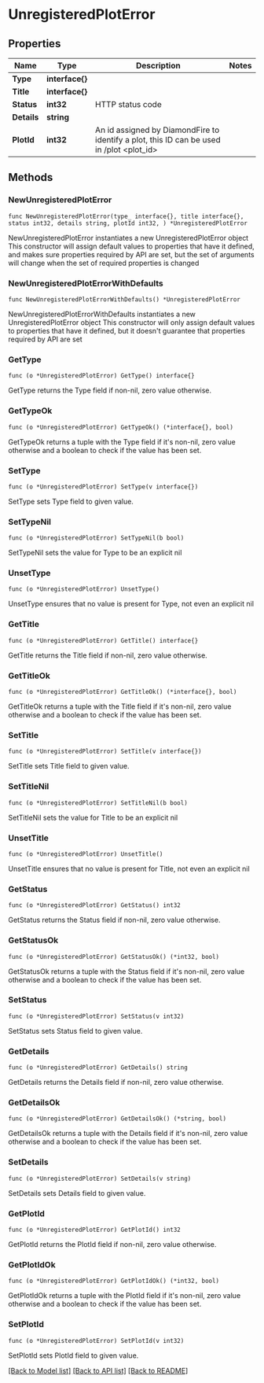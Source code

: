 # UnregisteredPlotError

## Properties

Name | Type | Description | Notes
------------ | ------------- | ------------- | -------------
**Type** | **interface{}** |  | 
**Title** | **interface{}** |  | 
**Status** | **int32** | HTTP status code | 
**Details** | **string** |  | 
**PlotId** | **int32** | An id assigned by DiamondFire to identify a plot, this ID can be used in /plot &lt;plot_id&gt; | 

## Methods

### NewUnregisteredPlotError

`func NewUnregisteredPlotError(type_ interface{}, title interface{}, status int32, details string, plotId int32, ) *UnregisteredPlotError`

NewUnregisteredPlotError instantiates a new UnregisteredPlotError object
This constructor will assign default values to properties that have it defined,
and makes sure properties required by API are set, but the set of arguments
will change when the set of required properties is changed

### NewUnregisteredPlotErrorWithDefaults

`func NewUnregisteredPlotErrorWithDefaults() *UnregisteredPlotError`

NewUnregisteredPlotErrorWithDefaults instantiates a new UnregisteredPlotError object
This constructor will only assign default values to properties that have it defined,
but it doesn't guarantee that properties required by API are set

### GetType

`func (o *UnregisteredPlotError) GetType() interface{}`

GetType returns the Type field if non-nil, zero value otherwise.

### GetTypeOk

`func (o *UnregisteredPlotError) GetTypeOk() (*interface{}, bool)`

GetTypeOk returns a tuple with the Type field if it's non-nil, zero value otherwise
and a boolean to check if the value has been set.

### SetType

`func (o *UnregisteredPlotError) SetType(v interface{})`

SetType sets Type field to given value.


### SetTypeNil

`func (o *UnregisteredPlotError) SetTypeNil(b bool)`

 SetTypeNil sets the value for Type to be an explicit nil

### UnsetType
`func (o *UnregisteredPlotError) UnsetType()`

UnsetType ensures that no value is present for Type, not even an explicit nil
### GetTitle

`func (o *UnregisteredPlotError) GetTitle() interface{}`

GetTitle returns the Title field if non-nil, zero value otherwise.

### GetTitleOk

`func (o *UnregisteredPlotError) GetTitleOk() (*interface{}, bool)`

GetTitleOk returns a tuple with the Title field if it's non-nil, zero value otherwise
and a boolean to check if the value has been set.

### SetTitle

`func (o *UnregisteredPlotError) SetTitle(v interface{})`

SetTitle sets Title field to given value.


### SetTitleNil

`func (o *UnregisteredPlotError) SetTitleNil(b bool)`

 SetTitleNil sets the value for Title to be an explicit nil

### UnsetTitle
`func (o *UnregisteredPlotError) UnsetTitle()`

UnsetTitle ensures that no value is present for Title, not even an explicit nil
### GetStatus

`func (o *UnregisteredPlotError) GetStatus() int32`

GetStatus returns the Status field if non-nil, zero value otherwise.

### GetStatusOk

`func (o *UnregisteredPlotError) GetStatusOk() (*int32, bool)`

GetStatusOk returns a tuple with the Status field if it's non-nil, zero value otherwise
and a boolean to check if the value has been set.

### SetStatus

`func (o *UnregisteredPlotError) SetStatus(v int32)`

SetStatus sets Status field to given value.


### GetDetails

`func (o *UnregisteredPlotError) GetDetails() string`

GetDetails returns the Details field if non-nil, zero value otherwise.

### GetDetailsOk

`func (o *UnregisteredPlotError) GetDetailsOk() (*string, bool)`

GetDetailsOk returns a tuple with the Details field if it's non-nil, zero value otherwise
and a boolean to check if the value has been set.

### SetDetails

`func (o *UnregisteredPlotError) SetDetails(v string)`

SetDetails sets Details field to given value.


### GetPlotId

`func (o *UnregisteredPlotError) GetPlotId() int32`

GetPlotId returns the PlotId field if non-nil, zero value otherwise.

### GetPlotIdOk

`func (o *UnregisteredPlotError) GetPlotIdOk() (*int32, bool)`

GetPlotIdOk returns a tuple with the PlotId field if it's non-nil, zero value otherwise
and a boolean to check if the value has been set.

### SetPlotId

`func (o *UnregisteredPlotError) SetPlotId(v int32)`

SetPlotId sets PlotId field to given value.



[[Back to Model list]](../README.md#documentation-for-models) [[Back to API list]](../README.md#documentation-for-api-endpoints) [[Back to README]](../README.md)


